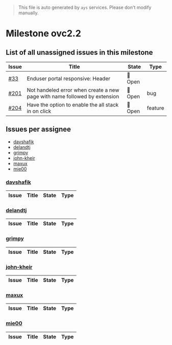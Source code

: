 > This file is auto generated by `ays` services. Please don't modify manually.

# Milestone ovc2.2

## List of all unassigned issues in this milestone

|Issue|Title|State|Type|
|-----|-----|-----|---|
|[#33](https://github.com/0-complexity/openvcloud/issues/33)|Enduser portal responsive: Header|:red_circle: Open||
|[#201](https://github.com/0-complexity/openvcloud/issues/201)|Not handeled error when create a new page with name followed by extension|:red_circle: Open|bug|
|[#204](https://github.com/0-complexity/openvcloud/issues/204)|Have the option to enable the all stack in on click|:red_circle: Open|feature|


## Issues per assignee
- [davshafik](#davshafik)
- [delandtj](#delandtj)
- [grimpy](#grimpy)
- [john-kheir](#john-kheir)
- [maxux](#maxux)
- [mie00](#mie00)



### [davshafik](https://github.com/davshafik)

|Issue|Title|State|Type|
|-----|-----|-----|----|


### [delandtj](https://github.com/delandtj)

|Issue|Title|State|Type|
|-----|-----|-----|----|


### [grimpy](https://github.com/grimpy)

|Issue|Title|State|Type|
|-----|-----|-----|----|


### [john-kheir](https://github.com/john-kheir)

|Issue|Title|State|Type|
|-----|-----|-----|----|


### [maxux](https://github.com/maxux)

|Issue|Title|State|Type|
|-----|-----|-----|----|


### [mie00](https://github.com/mie00)

|Issue|Title|State|Type|
|-----|-----|-----|----|

